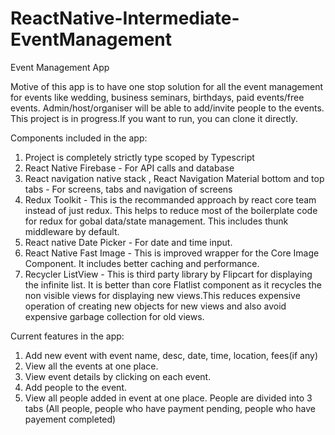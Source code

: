 # ReactNative-Intermediate-EventManagement
Event Management App

Motive of this app is to have one stop solution for all the event management for events like wedding, business seminars, birthdays, paid events/free events. Admin/host/organiser will be able to add/invite people to the events. This project is in progress.If you want to run, you can clone it directly. 

  Components included in the app: 

   1. Project is completely strictly type scoped by Typescript 
   2. React Native Firebase - For API calls and database
   3. React navigation native stack , React Navigation Material bottom and top tabs - For screens, tabs and navigation of screens
   4. Redux Toolkit - This is the recommanded approach by react core team instead of just redux. This helps to reduce most of the boilerplate code for redux for gobal data/state management. This includes thunk middleware by default.
   5. React native Date Picker - For date and time input. 
   6. React Native Fast Image - This is improved wrapper for the Core Image Component. It includes better caching and performance.
   7. Recycler ListView - This is third party library by Flipcart for displaying the infinite list. It is better than core Flatlist component as it recycles the non visible views for displaying new views.This reduces expensive operation of creating new objects for new views and also avoid expensive garbage collection for old views.


  Current features in the app: 

   1. Add new event with event name, desc, date, time, location, fees(if any)
   2. View all the events at one place. 
   3. View event details by clicking on each event.
   4. Add people to the event.
   5. View all people added in event at one place. People are divided into 3 tabs (All people, people who have payment pending, people who have payement completed)

